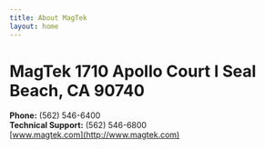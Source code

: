 ```yaml
---
title: About MagTek
layout: home
---
```


# MagTek  1710 Apollo Court I Seal Beach, CA 90740  
**Phone:** (562) 546-6400  
**Technical Support:** (562) 546-6800  
[www.magtek.com](http://www.magtek.com)  
